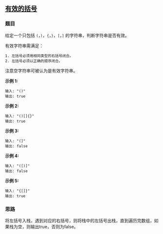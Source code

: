 ## [有效的括号](<https://leetcode-cn.com/problems/valid-parentheses/>)

### 题目

给定一个只包括 `(`，`)`，`{`，`}`，`[`，`]` 的字符串，判断字符串是否有效。

有效字符串需满足：

	1. 左括号必须用相同类型的右括号闭合。
	2. 左括号必须以正确的顺序闭合。
注意空字符串可被认为是有效字符串。

**示例 1:**

~~~
输入: "()"
输出: true
~~~

**示例 2:**

~~~
输入: "()[]{}"
输出: true
~~~

**示例 3:**

~~~
输入: "(]"
输出: false
~~~

**示例 4:**

~~~
输入: "([)]"
输出: false
~~~

**示例 5:**

~~~
输入: "{[]}"
输出: true
~~~

### 思路

将左括号入栈，遇到对应的右括号，则将栈中的左括号出栈，直到遍历完数组，如果栈为空，则输出true，否则为false。
